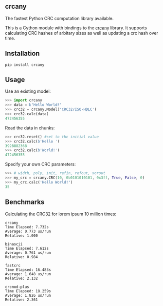 ## crcany

The fastest Python CRC computation library available.

This is a Cython module with bindings to the [crcany](https://github.com/madler/crcany) library. It supports calculating CRC hashes of arbitary sizes as well as updating a crc hash over time.

## Installation

`pip install crcany`

## Usage

Use an existing model:

```python
>>> import crcany
>>> data = b'Hello World!'
>>> crc32 = crcany.Model('CRC32/ISO-HDLC')
>>> crc32.calc(data)
472456355
```

Read the data in chunks:

```python
>>> crc32.reset() #set to the initial value
>>> crc32.calc(b'Hello ')
3928882368
>>> crc32.calc(b'World!')
472456355
```

Specify your own CRC parameters:

```python
>>> # width, poly, init, refin, refout, xorout
>>> my_crc = crcany.CRC(10, 0b0101010101, 0x3ff, True, False, 0)
>>> my_crc.calc('Hello World!')
35
```

## Benchmarks

Calculating the CRC32 for lorem ipsum 10 million times:

```
crcany
Time Elapsed: 7.732s
Average: 0.773 us/run
Relative: 1.000

binascii
Time Elapsed: 7.612s
Average: 0.761 us/run
Relative: 0.984

fastcrc
Time Elapsed: 16.483s
Average: 1.648 us/run
Relative: 2.132

crcmod-plus
Time Elapsed: 18.259s
Average: 1.826 us/run
Relative: 2.361
```